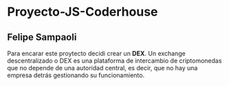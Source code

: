 # Proyecto-JS-Coderhouse
Felipe Sampaoli
------------------------------------------------------------------------------------------------------------------------------------------------------------------------

Para encarar este proytecto decidi crear un **DEX**. Un exchange descentralizado o DEX es una plataforma de intercambio de criptomonedas que no depende de una autoridad central, es decir, que no hay una empresa detrás gestionando su funcionamiento. 
